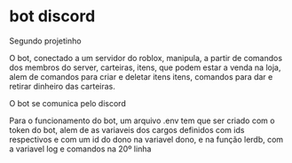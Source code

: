 # bot discord

Segundo projetinho

O bot, conectado a um servidor do roblox, manipula, a partir de comandos dos membros do server, carteiras, itens, que podem estar a venda na loja, alem de comandos para criar e deletar itens itens, comandos para dar e retirar dinheiro das carteiras.

O bot se comunica pelo discord

Para o funcionamento do bot, um arquivo .env tem que ser criado com o token do bot, alem de as variaveis dos cargos definidos com ids respectivos e com um id do dono na variavel dono, e na função lerdb, com a variavel log e comandos na 20º linha